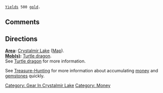 [`Yields`](Money_Values.md "wikilink")` 500 `[`gold`](Gold_In_Hand.md "wikilink")`.`

## Comments

## Directions

**[Area](:Category:_Areas.md "wikilink"):** [Crystalmir
Lake](:Category:_Crystalmir_Lake.md "wikilink")
([Map](Crystalmir_Lake_Map.md "wikilink")).  
**[Mob(s)](:Category:_Mobs.md "wikilink"):** [Turtle
dragon](Turtle_Dragon.md "wikilink").  
See [Turtle dragon](Turtle_Dragon.md "wikilink") for more information.

See [Treasure-Hunting](Treasure-Hunting.md "wikilink") for more
information about accumulating [money](:Category:_Money.md "wikilink")
and [gemstones](:Category:_Gemstones.md "wikilink") quickly.

[Category: Gear In Crystalmir
Lake](Category:_Gear_In_Crystalmir_Lake "wikilink") [Category:
Money](Category:_Money "wikilink")
